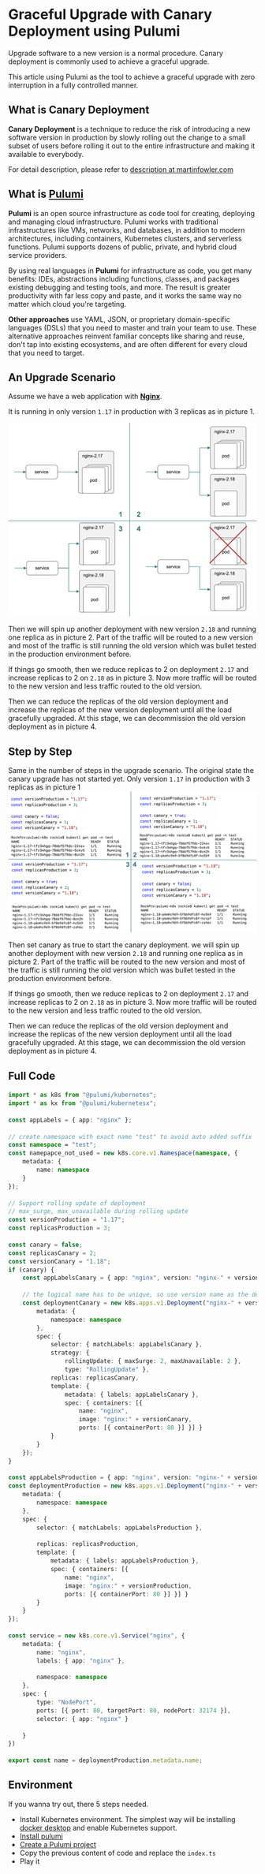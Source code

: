 # Graceful Upgrade with Canary Deployment using Pulumi

Upgrade software to a new version is a normal procedure. 
Canary deployment is commonly used to achieve a graceful upgrade. 

This article using Pulumi as the tool to achieve a graceful upgrade with zero interruption in a fully controlled manner. 

## What is Canary Deployment

**Canary Deployment** is a technique to reduce the risk of introducing a new software version in production by slowly rolling out the change to a small subset of users before rolling it out to the entire infrastructure and making it available to everybody.

For detail description, please refer to [description at martinfowler.com](https://martinfowler.com/bliki/CanaryRelease.html)

## What is [Pulumi](https://www.pulumi.com/)

**Pulumi** is an open source infrastructure as code tool for creating, deploying and managing cloud infrastructure. Pulumi works with traditional infrastructures like VMs, networks, and databases, in addition to modern architectures, including containers, Kubernetes clusters, and serverless functions. Pulumi supports dozens of public, private, and hybrid cloud service providers.

By using real languages in **Pulumi** for infrastructure as code, you get many benefits: IDEs, abstractions including functions, classes, and packages existing debugging and testing tools, and more. The result is greater productivity with far less copy and paste, and it works the same way no matter which cloud you're targeting.


**Other approaches** use YAML, JSON, or proprietary domain-specific languages (DSLs) that you need to master and train your team to use. These alternative approaches reinvent familiar concepts like sharing and reuse, don't tap into existing ecosystems, and are often different for every cloud that you need to target.

## An Upgrade Scenario

Assume we have a web application with **[Nginx](https://www.nginx.com/)**. 

It is running in only version `1.17` in production with 3 replicas as in picture 1. 

![](../images/rolling-upgrade-canary-deployment.png)

Then we will spin up another deployment with new version `2.18` and running one replica as in picture 2. Part of the traffic will be routed to a new version and most of the traffic is still running the old version which was bullet tested in the production environment before.

If things go smooth, then we reduce replicas to 2 on deployment `2.17` and increase replicas to 2 on `2.18` as in picture 3. Now more traffic will be routed to the new version and less traffic routed to the old version.

Then we can reduce the replicas of the old version deployment and increase the replicas of the new version deployment until all the load gracefully upgraded. At this stage, we can decommission the old version deployment as in picture 4.

## Step by Step

Same in the number of steps in the upgrade scenario. The original state the canary upgrade has not started yet. Only version `1.17` in production with 3 replicas as in picture 1
![](../images/rolling-upgrade-canary-deployment-code.png)

Then set canary as true to start the canary deployment. we will spin up another deployment with new version `2.18` and running one replica as in picture 2. Part of the traffic will be routed to the new version and most of the traffic is still running the old version which was bullet tested in the production environment before.

If things go smooth, then we reduce replicas to 2 on deployment `2.17` and increase replicas to 2 on `2.18` as in picture 3. Now more traffic will be routed to the new version and less traffic routed to the old version.

Then we can reduce the replicas of the old version deployment and increase the replicas of the new version deployment until all the load gracefully upgraded. At this stage, we can decommission the old version deployment as in picture 4.

## Full Code

```typescript
import * as k8s from "@pulumi/kubernetes";
import * as kx from "@pulumi/kubernetesx";

const appLabels = { app: "nginx" };

// create namespace with exact name "test" to avoid auto added suffix
const namespace = "test";
const namepapce_not_used = new k8s.core.v1.Namespace(namespace, {
    metadata: {
        name: namespace
    }
});

// Support rolling update of deployment
// max_surge, max_unavailable during rolling update
const versionProduction = "1.17";
const replicasProduction = 3;

const canary = false;
const replicasCanary = 2;
const versionCanary = "1.18";
if (canary) {
    const appLabelsCanary = { app: "nginx", version: "nginx-" + versionCanary };

    // the logical name has to be unique, so use version name as the deployment name
    const deploymentCanary = new k8s.apps.v1.Deployment("nginx-" + versionCanary, {
        metadata: {
            namespace: namespace
        },
        spec: {
            selector: { matchLabels: appLabelsCanary },
            strategy: { 
                rollingUpdate: { maxSurge: 2, maxUnavailable: 2 }, 
                type: "RollingUpdate" },
            replicas: replicasCanary,
            template: {
                metadata: { labels: appLabelsCanary },
                spec: { containers: [{ 
                    name: "nginx", 
                    image: "nginx:" + versionCanary, 
                    ports: [{ containerPort: 80 }] }] }
            }
        }
    });
}

const appLabelsProduction = { app: "nginx", version: "nginx-" + versionProduction };
const deploymentProduction = new k8s.apps.v1.Deployment("nginx-" + versionProduction, {
    metadata: {
        namespace: namespace
    },
    spec: {
        selector: { matchLabels: appLabelsProduction },

        replicas: replicasProduction,
        template: {
            metadata: { labels: appLabelsProduction },
            spec: { containers: [{ 
                name: "nginx", 
                image: "nginx:" + versionProduction, 
                ports: [{ containerPort: 80 }] }] }
        }
    }
});

const service = new k8s.core.v1.Service("nginx", {
    metadata: {
        name: "nginx",
        labels: { app: "nginx" },

        namespace: namespace
    },
    spec: {
        type: "NodePort",
        ports: [{ port: 80, targetPort: 80, nodePort: 32174 }],
        selector: { app: "nginx" }

    }
})

export const name = deploymentProduction.metadata.name;
```

## Environment

If you wanna try out, there 5 steps needed. 

* Install Kubernetes environment. The simplest way will be installing [docker desktop](https://www.docker.com/products/docker-desktop) and enable Kubernetes support. 
* [Install pulumi](https://www.pulumi.com/docs/get-started/kubernetes/install-pulumi/)
* [Create a Pulumi project ](https://www.pulumi.com/docs/get-started/kubernetes/create-project/)
* Copy the previous content of code and replace the `index.ts`
* Play it